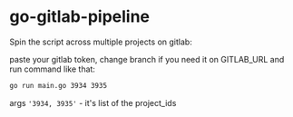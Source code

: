 # go-gitlab-pipeline

Spin the script across multiple projects on gitlab:

paste your gitlab token, change branch if you need it on GITLAB_URL and run command like that:
```sh
go run main.go 3934 3935
```
args `'3934, 3935'` - it's list of the project_ids
